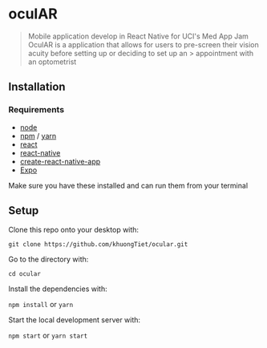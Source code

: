 # oculAR
> Mobile application develop in React Native for UCI's Med App Jam
> OculAR is a application that allows for users to pre-screen their vision acuity before setting up or deciding to set up an > appointment with an optometrist
## Installation
### Requirements
* [node](https://nodejs.org/en/)
* [npm](https://www.npmjs.com) / [yarn](https://yarnpkg.com/en/)
* [react](https://reactjs.org)
* [react-native](https://facebook.github.io/react-native/)
* [create-react-native-app](https://github.com/react-community/create-react-native-app)
* [Expo](https://expo.io) 

Make sure you have these installed and can run them from your terminal

## Setup
Clone this repo onto your desktop with:

`git clone https://github.com/khuongTiet/ocular.git`

Go to the directory with:

`cd ocular`

Install the dependencies with:

`npm install` or `yarn`

Start the local development server with:

`npm start` or `yarn start`

